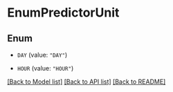 # EnumPredictorUnit

## Enum


* `DAY` (value: `"DAY"`)

* `HOUR` (value: `"HOUR"`)


[[Back to Model list]](../README.md#documentation-for-models) [[Back to API list]](../README.md#documentation-for-api-endpoints) [[Back to README]](../README.md)


